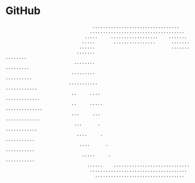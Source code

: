 # GitHub






                                     .................................
                                    ....................................
                                  .....     ..................    .......
                                 .....       ................      .......
                                ......                             .......
                               .......                             ........
                              ........                             .........
                             .........                             ..........
                            ...........                           ............
                             ..     ....                         .............
                             ..     .....                       ..............
                             ...     ...                         .............
                              ...      .                          ............
                               ....     .                         ...........
                                ....      .                       ...........
                                 .....     .                     ...........
                                   ......    .............................
                                    .....................................
                                      ..................................
                               
                               



                               
                           
                             
                             

                    

           
                               
                     

 
